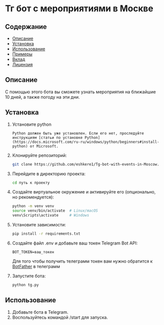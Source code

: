 # Тг бот с мероприятиями в Москве


## Содержание

- [Описание](#описание)
- [Установка](#установка)
- [Использование](#использование)
- [Примеры](#примеры)
- [Вклад](#вклад)
- [Лицензия](#лицензия)

## Описание

С помощью этого бота вы сможете узнать мероприятия на ближайшие 10 дней, а также погоду на эти дни.



## Установка
1. Установите python

    ```
    Python должен быть уже установлен. Если его нет, проследуйте инструкциям [статьи по установке Python](https://docs.microsoft.com/ru-ru/windows/python/beginners#install-python) от Microsoft.
    ```

2. Клонируйте репозиторий:

    ```bash
    git clone https://github.com/eshkere1/Tg-bot-with-events-in-Moscow.git
    ```

3. Перейдите в директорию проекта:

    ```bash
    cd путь к проекту
    ```

4. Создайте виртуальное окружение и активируйте его (опционально, но рекомендуется):

    ```bash
    python -m venv venv
    source venv/bin/activate  # Linux/macOS
    venv\Scripts\activate     # Windows
    ```

5. Установите зависимости:

    ```bash
    pip install -r requirements.txt
    ```

6. Создайте файл .env и добавьте ваш токен Telegram Bot API:
    
    ```
    BOT_TOKEN=ваш_токен
    ```
    Для того чтобы получить телеграмм токен вам нужно обратится к [BotFather](https://telegram.me/BotFather) в телеграмм

7. Запустите бота:

    ```bash
    python tg.py
    ```

## Использование

1. Добавьте бота в Telegram.
2. Воспользуйтесь командой /start для запуска.